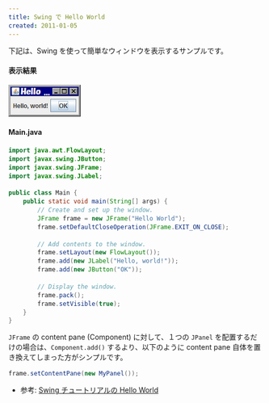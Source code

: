 ```yaml
---
title: Swing で Hello World
created: 2011-01-05
---
```


下記は、Swing を使って簡単なウィンドウを表示するサンプルです。

#### 表示結果

![./helloworld.png](./helloworld.png)

#### Main.java

~~~ java
import java.awt.FlowLayout;
import javax.swing.JButton;
import javax.swing.JFrame;
import javax.swing.JLabel;

public class Main {
    public static void main(String[] args) {
        // Create and set up the window.
        JFrame frame = new JFrame("Hello World");
        frame.setDefaultCloseOperation(JFrame.EXIT_ON_CLOSE);

        // Add contents to the window.
        frame.setLayout(new FlowLayout());
        frame.add(new JLabel("Hello, world!"));
        frame.add(new JButton("OK"));

        // Display the window.
        frame.pack();
        frame.setVisible(true);
    }
}
~~~

`JFrame` の content pane (Component) に対して、１つの `JPanel` を配置するだけの場合は、`Component.add()` するより、以下のように content pane 自体を置き換えてしまった方がシンプルです。

~~~ java
frame.setContentPane(new MyPanel());
~~~

- 参考: [Swing チュートリアルの Hello World](http://download.oracle.com/javase/tutorial/uiswing/examples/start/HelloWorldSwingProject/src/start/HelloWorldSwing.java)

